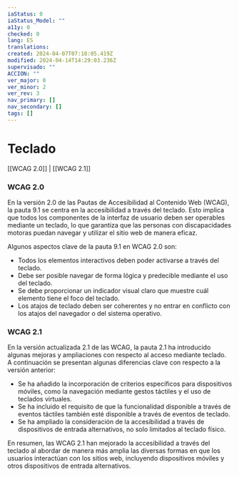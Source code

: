 ```yaml
---
iaStatus: 0
iaStatus_Model: ""
a11y: 0
checked: 0
lang: ES
translations: 
created: 2024-04-07T07:18:05.419Z
modified: 2024-04-14T14:29:03.236Z
supervisado: ""
ACCION: ""
ver_major: 0
ver_minor: 2
ver_rev: 3
nav_primary: []
nav_secondary: []
tags: []
---
```

# Teclado

[[WCAG 2.0]] | [[WCAG 2.1]]

### **WCAG 2.0**

En la versión 2.0 de las Pautas de Accesibilidad al Contenido Web (WCAG), la pauta 9.1 se centra en la accesibilidad a través del teclado. Esto implica que todos los componentes de la interfaz de usuario deben ser operables mediante un teclado, lo que garantiza que las personas con discapacidades motoras puedan navegar y utilizar el sitio web de manera eficaz.

Algunos aspectos clave de la pauta 9.1 en WCAG 2.0 son:
- Todos los elementos interactivos deben poder activarse a través del teclado.
- Debe ser posible navegar de forma lógica y predecible mediante el uso del teclado.
- Se debe proporcionar un indicador visual claro que muestre cuál elemento tiene el foco del teclado.
- Los atajos de teclado deben ser coherentes y no entrar en conflicto con los atajos del navegador o del sistema operativo.

### **WCAG 2.1**

En la versión actualizada 2.1 de las WCAG, la pauta 2.1 ha introducido algunas mejoras y ampliaciones con respecto al acceso mediante teclado. A continuación se presentan algunas diferencias clave con respecto a la versión anterior:
- Se ha añadido la incorporación de criterios específicos para dispositivos móviles, como la navegación mediante gestos táctiles y el uso de teclados virtuales.
- Se ha incluido el requisito de que la funcionalidad disponible a través de eventos táctiles también esté disponible a través de eventos de teclado.
- Se ha ampliado la consideración de la accesibilidad a través de dispositivos de entrada alternativos, no solo limitados al teclado físico.

En resumen, las WCAG 2.1 han mejorado la accesibilidad a través del teclado al abordar de manera más amplia las diversas formas en que los usuarios interactúan con los sitios web, incluyendo dispositivos móviles y otros dispositivos de entrada alternativos.
